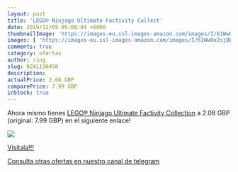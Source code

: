 ```yaml
---
layout: post
title: 'LEGO® Ninjago Ultimate Factivity Collect'
date: 2019/12/05 05:08:04 +0000
thumbnailImage: 'https://images-eu.ssl-images-amazon.com/images/I/61WwOo2sjBL._SL200_.jpg'
images: [ 'https://images-eu.ssl-images-amazon.com/images/I/61WwOo2sjBL._SL200_.jpg' ]
comments: true
category: ofertas
author: ring
slug: 0241196450
description:
actualPrice: 2.08 GBP
comparePrice: 7.99 GBP
inStock: true
---
```


Ahora mismo tienes [LEGO® Ninjago Ultimate Factivity Collection](https://www.amazon.com/dp/0241196450/?tag=redken08-20) a 2.08 GBP (original: 7.99 GBP) en el siguiente enlace!

[![](https://images-eu.ssl-images-amazon.com/images/I/61WwOo2sjBL._SL200_.jpg)](https://www.amazon.com/dp/0241196450/?tag=redken08-20)

[Visítala!!!](https://www.amazon.com/dp/0241196450/?tag=redken08-20)

[Consulta otras ofertas en nuestro canal de telegram](https://t.me/s/ofertas25)
